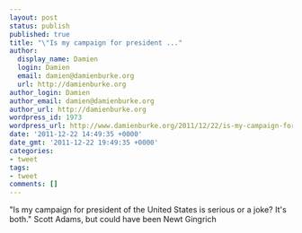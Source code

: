 ```yaml
---
layout: post
status: publish
published: true
title: "\"Is my campaign for president ..."
author:
  display_name: Damien
  login: Damien
  email: damien@damienburke.org
  url: http://damienburke.org
author_login: Damien
author_email: damien@damienburke.org
author_url: http://damienburke.org
wordpress_id: 1973
wordpress_url: http://www.damienburke.org/2011/12/22/is-my-campaign-for-president/
date: '2011-12-22 14:49:35 +0000'
date_gmt: '2011-12-22 19:49:35 +0000'
categories:
- tweet
tags:
- tweet
comments: []
---
```

<p>"Is my campaign for president of the United States is serious or a joke? It's both." Scott Adams, but could have been Newt Gingrich</p>
